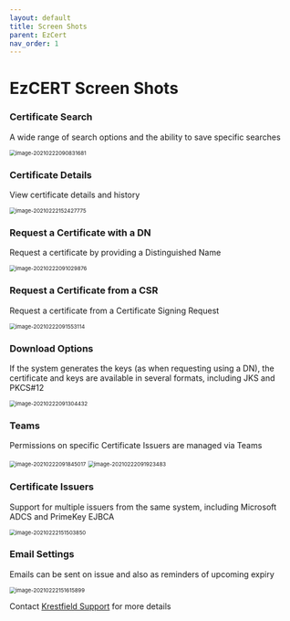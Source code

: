 ```yaml
---
layout: default
title: Screen Shots
parent: EzCert
nav_order: 1
---
```



# EzCERT Screen Shots



### Certificate Search

A wide range of search options and the ability to save specific searches

<img src=".\images\cert_search_ss.png" alt="image-20210222090831681" style="zoom:67%;" />



### Certificate Details

View certificate details and history

<img src=".\images\cert_details2_ss.png" alt="image-20210222152427775" style="zoom:67%;" />



### Request a Certificate with a DN

Request a certificate by providing a Distinguished Name

<img src=".\images\dn_request_ss.png" alt="image-20210222091029876" style="zoom:67%;" />



### Request a Certificate from a CSR

Request a certificate from a Certificate Signing Request

<img src=".\images\cert_req_csr_ss.png" alt="image-20210222091553114" style="zoom:67%;" />



### Download Options

If the system generates the keys (as when requesting using a DN), the certificate and keys are available in several formats, including JKS and PKCS#12

<img src=".\images\download_options_ss.png" alt="image-20210222091304432" style="zoom:67%;" />



### Teams

Permissions on specific Certificate Issuers are managed via Teams

<img src=".\images\teams_ss.png" alt="image-20210222091845017" style="zoom:67%;" />

<img src=".\images\teams2_ss.png" alt="image-20210222091923483" style="zoom:67%;" />



### Certificate Issuers

Support for multiple issuers from the same system, including Microsoft ADCS and PrimeKey EJBCA

<img src=".\images\cert_issuers_ss.png" alt="image-20210222151503850" style="zoom:67%;" />



### Email Settings

Emails can be sent on issue and also as reminders of upcoming expiry

<img src=".\images\email_settings_ss.png" alt="image-20210222151615899" style="zoom:67%;" />

Contact [Krestfield Support](support@krestfield.com) for more details

